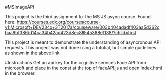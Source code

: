 #MSImageAPI

This project is the third assignment for the MS JS async course. Found here: https://courses.edx.org/courses/course-v1:Microsoft+DEV234x+3T2017a/courseware/003b404adadf403aa5d362cbaa9bf386/d14ca34b42ad423d8ec89545388e1138/?child=first


This project is meant to demonstrate the understanding of asyncronous API requests. This project was not done using a tutotial, but simple guidelines as shown in the above link.

#Instructions
Get an api key for the cognitive services Face API from microsoft and place in the const at the top of faceAPI.js
and open index.html in the browser.
